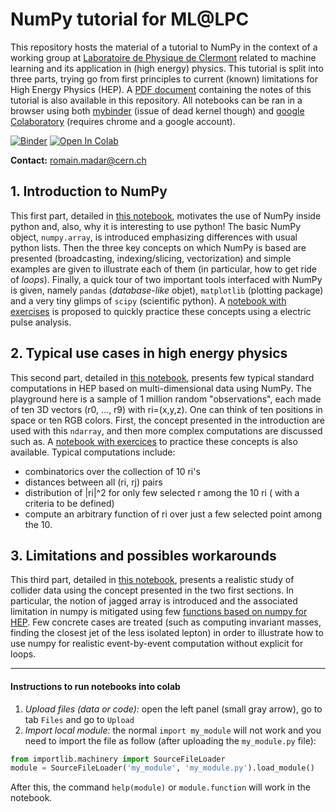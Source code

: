 # NumPy tutorial for ML@LPC

This repository hosts the material of a tutorial to NumPy in the context of a working group at [Laboratoire de Physique de Clermont](http://clrwww.in2p3.fr/) related to machine learning and its application in (high energy) physics. This tutorial is split into three parts, trying go from first principles to current (known) limitations for High Energy Physics (HEP). A [PDF document](documentation/NumpyIntroduction_MLatLPC.pdf) containing the notes of this tutorial is also available in this repository. All notebooks can be ran in a browser using both [mybinder](https://mybinder.org/) (issue of dead kernel though) and [google Colaboratory](https://colab.research.google.com/notebooks/welcome.ipynb) (requires chrome and a google account).

[![Binder](https://mybinder.org/badge_logo.svg)](https://mybinder.org/v2/gh/MLatCezeaux/intro_numpy/master)
[![Open In Colab](https://colab.research.google.com/assets/colab-badge.svg)](https://colab.research.google.com/github/MLatCezeaux/intro_numpy)

**Contact:** [romain.madar@cern.ch](mailto:romain.madar@cern.ch)

## 1. Introduction to NumPy

This first part, detailed in [this notebook](lecture/1-NumpyIntroduction.ipynb), motivates the use of NumPy inside python and, also, why it is interesting to use python! The basic NumPy object, `numpy.array`, is introduced emphasizing differences with usual python lists. Then the three key concepts on which NumPy is based are presented (broadcasting, indexing/slicing, vectorization) and simple examples are given to illustrate each of them (in particular, how to get ride of *loops*). Finally, a quick tour of two important tools interfaced with NumPy is given, namely `pandas` (*database-like* objet), `matplotlib` (plotting package) and a very tiny glimps of `scipy` (scientific python). A [notebook with exercises](exercises/1-NumpyIntroExercise.ipynb)  is proposed to quickly practice these concepts using a electric pulse analysis.


## 2. Typical use cases in high energy physics

This second part, detailed in [this notebook](lecture/2-GenericNumpyForHEP.ipynb), presents few typical standard computations in HEP based on multi-dimensional data using NumPy. The playground here is a sample of 1 million random "observations", each made of ten 3D vectors (r0, ..., r9) with ri=(x,y,z). One can think of ten positions in space or ten RGB colors. First, the concept presented in the introduction are used with this `ndarray`, and then more complex computations are discussed such as. A [notebook with exercices](exercises/2-GenericNumpyForHEPExercise.ipynb) to practice these concepts is also available. Typical computations include:
  + combinatorics over the collection of 10 ri's
  + distances between all (ri, rj) pairs
  + distribution of |ri|^2 for only few selected r among the 10 ri ( with a criteria to be defined)
  + compute an arbitrary function of ri over just a few selected point among the 10.


## 3. Limitations and possibles workarounds

This third part, detailed in [this notebook](lecture/3-CollisionAnalysis.ipynb), presents a realistic study of
collider data using the concept presented in the two first sections. In particular, the notion of jagged array
is introduced and the associated limitation in numpy is mitigated using few [functions based on numpy for HEP](lecture/np_utils.py). Few concrete cases are treated (such as computing invariant masses, finding the closest jet of the less isolated lepton) in order to illustrate how to use numpy for realistic event-by-event computation without explicit for loops.

---


#### Instructions to run notebooks into colab

   1. *Upload files (data or code):* open the left panel (small gray arrow), go to tab `Files` and go to `Upload`
   2. *Import local module:* the normal `import my_module` will not work and you need to import the file as follow (after uploading the `my_module.py` file):
```python
from importlib.machinery import SourceFileLoader
module = SourceFileLoader('my_module', 'my_module.py').load_module()
```
After this, the command `help(module)` or `module.function` will work in the notebook.

